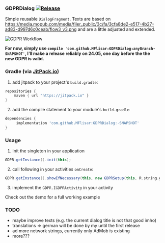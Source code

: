 ### GDPRDialog [![Release](https://jitpack.io/v/MFlisar/GDPRDialog.svg)](https://jitpack.io/#MFlisar/GDPRDialog)

Simple reusable `DialogFragment`. Texts are based on 
https://media.mopub.com/media/filer_public/3c/fa/3cfa8de2-e517-4b27-ad83-d997d6c0ceab/flow3_v3.png 
and are a little adjusted and extended.

![GDPR Workflow](https://github.com/MFlisar/GDPRDialog/blob/master/screenshots/workflow.png "Workflow")

**For now, simply use `compile 'com.github.MFlisar:GDPRDialog:anyBranch-SNAPSHOT'`, I'll make a release reliably on 24.05, one day before the the new GDPR is valid.**

### Gradle (via [JitPack.io](https://jitpack.io/))

1. add jitpack to your project's `build.gradle`:
```groovy
repositories {
    maven { url "https://jitpack.io" }
}
```
2. add the compile statement to your module's `build.gradle`:
```groovy
dependencies {
     implementation 'com.github.MFlisar:GDPRDialog:-SNAPSHOT'
}
```

### Usage

1. Init the singleton in your application
```groovy
GDPR.getInstance().init(this);
```
2. call following in your activities `onCreate`:
```groovy
GDPR.getInstance().showIfNecessary(this, new GDPRSetup(this, R.string.gdpr_network_admob));
```
3. implement the `GDPR.IGDPRActivity` in your activity

Check out the demo for a full working example

### TODO

* maybe improve texts (e.g. the current dialog title is not that good imho)
* translations => german will be done by my until the first release
* ad more network strings, currently only AdMob is existing
* more???